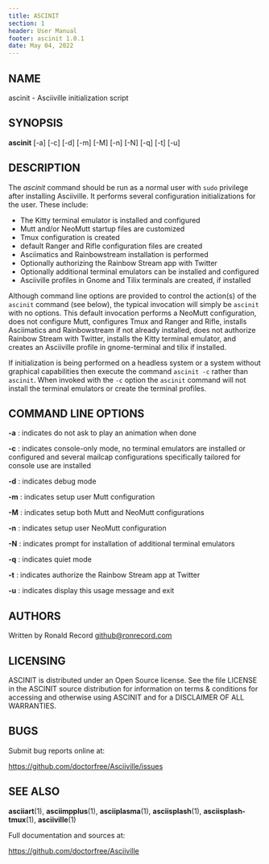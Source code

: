 ```yaml
---
title: ASCINIT
section: 1
header: User Manual
footer: ascinit 1.0.1
date: May 04, 2022
---
```

## NAME
ascinit - Asciiville initialization script

## SYNOPSIS
**ascinit** [-a] [-c] [-d] [-m] [-M] [-n] [-N] [-q] [-t] [-u]

## DESCRIPTION
The *ascinit* command should be run as a normal user with `sudo` privilege
after installing Asciiville. It performs several configuration initializations
for the user. These include:

* The Kitty terminal emulator is installed and configured
* Mutt and/or NeoMutt startup files are customized
* Tmux configuration is created
* default Ranger and Rifle configuration files are created
* Asciimatics and Rainbowstream installation is performed
* Optionally authorizing the Rainbow Stream app with Twitter
* Optionally additional terminal emulators can be installed and configured
* Asciiville profiles in Gnome and Tilix terminals are created, if installed

Although command line options are provided to control the action(s) of the
`ascinit` command (see below), the typical invocation will simply be `ascinit`
with no options. This default invocation performs a NeoMutt configuration,
does not configure Mutt, configures Tmux and Ranger and Rifle, installs
Asciimatics and Rainbowstream if not already installed, does not authorize
Rainbow Stream with Twitter, installs the Kitty terminal emulator, and creates
an Asciiville profile in gnome-terminal and tilix if installed.

If initialization is being performed on a headless system or a system
without graphical capabilities then execute the command `ascinit -c`
rather than `ascinit`. When invoked with the `-c` option the `ascinit`
command will not install the terminal emulators or create the terminal profiles.

## COMMAND LINE OPTIONS

**-a**
: indicates do not ask to play an animation when done

**-c**
: indicates console-only mode, no terminal emulators are installed or configured and several mailcap configurations specifically tailored for console use are installed

**-d**
: indicates debug mode

**-m**
: indicates setup user Mutt configuration

**-M**
: indicates setup both Mutt and NeoMutt configurations

**-n**
: indicates setup user NeoMutt configuration

**-N**
: indicates prompt for installation of additional terminal emulators

**-q**
: indicates quiet mode

**-t**
: indicates authorize the Rainbow Stream app at Twitter

**-u**
: indicates display this usage message and exit

## AUTHORS
Written by Ronald Record github@ronrecord.com

## LICENSING
ASCINIT is distributed under an Open Source license.
See the file LICENSE in the ASCINIT source distribution
for information on terms &amp; conditions for accessing and
otherwise using ASCINIT and for a DISCLAIMER OF ALL WARRANTIES.

## BUGS
Submit bug reports online at:

https://github.com/doctorfree/Asciiville/issues

## SEE ALSO
**asciiart**(1), **asciimpplus**(1), **asciiplasma**(1), **asciisplash**(1), **asciisplash-tmux**(1), **asciiville**(1)

Full documentation and sources at:

https://github.com/doctorfree/Asciiville

